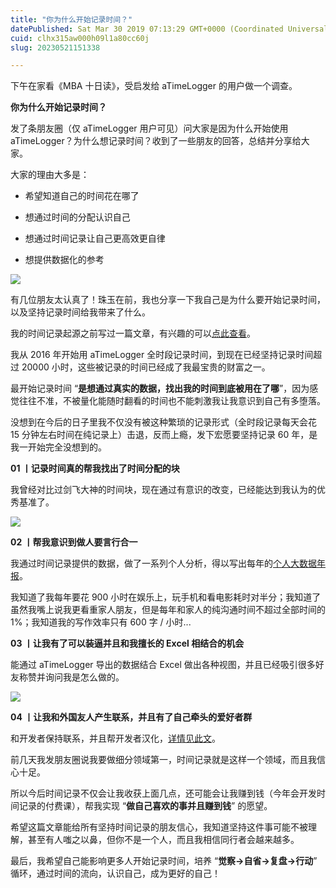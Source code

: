```yaml
---
title: "你为什么开始记录时间？"
datePublished: Sat Mar 30 2019 07:13:29 GMT+0000 (Coordinated Universal Time)
cuid: clhx315aw000h09l1a80cc60j
slug: 20230521151338

---
```


下午在家看《MBA 十日读》，受启发给 aTimeLogger 的用户做一个调查。

**你为什么开始记录时间？**

发了条朋友圈（仅 aTimeLogger 用户可见）问大家是因为什么开始使用 aTimeLogger？为什么想记录时间？收到了一些朋友的回答，总结并分享给大家。

大家的理由大多是：

* 希望知道自己的时间花在哪了
    
* 想通过时间的分配认识自己
    
* 想通过时间记录让自己更高效更自律
    
* 想提供数据化的参考
    

![](https://cdn.hashnode.com/res/hashnode/image/upload/v1684653170007/979b8bc9-aa96-4e88-9c5c-dfc36f728640.jpeg)

有几位朋友太认真了！珠玉在前，我也分享一下我自己是为什么要开始记录时间，以及坚持记录时间给我带来了什么。

我的时间记录起源之前写过一篇文章，有兴趣的可以[点此查看](http://mp.weixin.qq.com/s?__biz=MzI3MzU5MDA1OQ==&mid=2247485032&idx=1&sn=acb21dab9e80298f57f65f3a9ea3a1c7&chksm=eb21b42cdc563d3a565d6c98ad7010303e68799b4f29c829a6c1fd89ff190878ddb44f22a899&scene=21#wechat_redirect)。

我从 2016 年开始用 aTimeLogger 全时段记录时间，到现在已经坚持记录时间超过 20000 小时，这些被记录的时间已经成了我最宝贵的财富之一。

最开始记录时间 “**是想通过真实的数据，找出我的时间到底被用在了哪**”，因为感觉往往不准，不被量化能随时翻看的时间也不能刺激我让我意识到自己有多堕落。

没想到在今后的日子里我不仅没有被这种繁琐的记录形式（全时段记录每天会花 15 分钟左右时间在纯记录上）击退，反而上瘾，发下宏愿要坚持记录 60 年，是我一开始完全没想到的。

**01 丨记录时间真的帮我找出了时间分配的块**

我曾经对比过剑飞大神的时间块，现在通过有意识的改变，已经能达到我认为的优秀基准了。

![](https://cdn.hashnode.com/res/hashnode/image/upload/v1684653181210/3e1040a7-e9fc-4838-a0eb-54c8db278407.jpeg)

**02 丨帮我意识到做人要言行合一**

我通过时间记录提供的数据，做了一系列个人分析，得以写出每年的[个人大数据年报](http://mp.weixin.qq.com/s?__biz=MzI3MzU5MDA1OQ==&mid=2247484912&idx=1&sn=519ec99d5c06564d02b9376b5eb895bc&chksm=eb21b7b4dc563ea2f9152c31eda1f0de4013cc6970192cb5594da174349246c611349990f935&scene=21#wechat_redirect)。

我知道了我每年要花 900 小时在娱乐上，玩手机和看电影耗时对半分；我知道了虽然我嘴上说我更看重家人朋友，但是每年和家人的纯沟通时间不超过全部时间的 1%；我知道我的写作效率只有 600 字 / 小时...

**03 丨让我有了可以装逼并且和我擅长的 Excel 相结合的机会**

能通过 aTimeLogger 导出的数据结合 Excel 做出各种视图，并且已经吸引很多好友称赞并询问我是怎么做的。

![](https://cdn.hashnode.com/res/hashnode/image/upload/v1684653185066/07fc3aa4-1061-4646-be5c-44d3b8ba7f56.jpeg)

**04 丨让我和外国友人产生联系，并且有了自己牵头的爱好者群**

和开发者保持联系，并且帮开发者汉化，[详情见此文](http://mp.weixin.qq.com/s?__biz=MzI3MzU5MDA1OQ==&mid=2247484469&idx=1&sn=d780052a3fd340e4faf335d402e01617&chksm=eb21b671dc563f67b404887651840dac2500e52c677b37989bc0df819bb94f9071e5eee145b1&scene=21#wechat_redirect)。

前几天我发朋友圈说我要做细分领域第一，时间记录就是这样一个领域，而且我信心十足。

所以今后时间记录不仅会让我收获上面几点，还可能会让我赚到钱（今年会开发时间记录的付费课），帮我实现 “**做自己喜欢的事并且赚到钱**” 的愿望。

希望这篇文章能给所有坚持时间记录的朋友信心，我知道坚持这件事可能不被理解，甚至有人嗤之以鼻，但你不是一个人，而且我相信同行者会越来越多。

最后，我希望自己能影响更多人开始记录时间，培养 “**觉察→自省→复盘→行动**” 循环，通过时间的流向，认识自己，成为更好的自己！